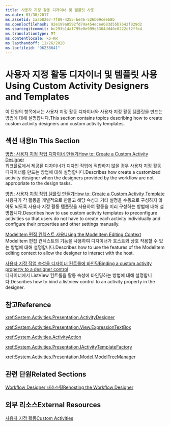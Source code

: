 ```yaml
---
title: 사용자 지정 활동 디자이너 및 템플릿 사용
ms.date: 03/30/2017
ms.assetid: 1aab82e7-7f89-4255-be46-526b09ceeb8b
ms.openlocfilehash: 92e199a8592fd79a454ecee083d55b7642f829d2
ms.sourcegitcommit: bc293b14af795e0e999e3304dd40c0222cf2ffe4
ms.translationtype: MT
ms.contentlocale: ko-KR
ms.lasthandoff: 11/26/2020
ms.locfileid: "96238641"
---
```

# <a name="using-custom-activity-designers-and-templates"></a><span data-ttu-id="f7c72-102">사용자 지정 활동 디자이너 및 템플릿 사용</span><span class="sxs-lookup"><span data-stu-id="f7c72-102">Using Custom Activity Designers and Templates</span></span>

<span data-ttu-id="f7c72-103">이 단원의 항목에서는 사용자 지정 활동 디자이너와 사용자 지정 활동 템플릿을 만드는 방법에 대해 설명합니다.</span><span class="sxs-lookup"><span data-stu-id="f7c72-103">This section contains topics describing how to create custom activity designers and custom activity templates.</span></span>  
  
## <a name="in-this-section"></a><span data-ttu-id="f7c72-104">섹션 내용</span><span class="sxs-lookup"><span data-stu-id="f7c72-104">In This Section</span></span>  

 [<span data-ttu-id="f7c72-105">방법: 사용자 지정 작업 디자이너 만들기</span><span class="sxs-lookup"><span data-stu-id="f7c72-105">How to: Create a Custom Activity Designer</span></span>](how-to-create-a-custom-activity-designer.md)  
 <span data-ttu-id="f7c72-106">워크플로에서 제공된 디자이너가 디자인 작업에 적합하지 않을 경우 사용자 지정 활동 디자이너를 만드는 방법에 대해 설명합니다.</span><span class="sxs-lookup"><span data-stu-id="f7c72-106">Describes how create a customized activity designer when the designers provided by the workflow are not appropriate to the design tasks.</span></span>  
  
 [<span data-ttu-id="f7c72-107">방법: 사용자 지정 작업 템플릿 만들기</span><span class="sxs-lookup"><span data-stu-id="f7c72-107">How to: Create a Custom Activity Template</span></span>](how-to-create-a-custom-activity-template.md)  
 <span data-ttu-id="f7c72-108">사용자가 각 활동을 개별적으로 만들고 해당 속성과 기타 설정을 수동으로 구성하지 않아도 되도록 사용자 지정 활동 템플릿을 사용하여 활동을 미리 구성하는 방법에 대해 설명합니다.</span><span class="sxs-lookup"><span data-stu-id="f7c72-108">Describes how to use custom activity templates to preconfigure activities so that users do not have to create each activity individually and configure their properties and other settings manually.</span></span>  
  
 [<span data-ttu-id="f7c72-109">ModelItem 편집 컨텍스트 사용</span><span class="sxs-lookup"><span data-stu-id="f7c72-109">Using the ModelItem Editing Context</span></span>](using-the-modelitem-editing-context.md)  
 <span data-ttu-id="f7c72-110">ModelItem 편집 컨텍스트의 기능을 사용하여 디자이너가 호스트와 상호 작용할 수 있는 방법에 대해 설명합니다.</span><span class="sxs-lookup"><span data-stu-id="f7c72-110">Describes how to use the features of the ModelItem editing context to allow the designer to interact with the host.</span></span>  
  
 [<span data-ttu-id="f7c72-111">사용자 지정 작업 속성을 디자이너 컨트롤에 바인딩</span><span class="sxs-lookup"><span data-stu-id="f7c72-111">Binding a custom activity property to a designer control</span></span>](binding-a-custom-activity-property-to-a-designer-control.md)  
 <span data-ttu-id="f7c72-112">디자이너에서 ListView 컨트롤을 활동 속성에 바인딩하는 방법에 대해 설명합니다.</span><span class="sxs-lookup"><span data-stu-id="f7c72-112">Describes how to bind a listview control to an activity property in the designer.</span></span>  
  
## <a name="reference"></a><span data-ttu-id="f7c72-113">참고</span><span class="sxs-lookup"><span data-stu-id="f7c72-113">Reference</span></span>  

 <xref:System.Activities.Presentation.ActivityDesigner>  
  
 <xref:System.Activities.Presentation.View.ExpressionTextBox>  
  
 <xref:System.Activities.ActivityAction>  
  
 <xref:System.Activities.Presentation.IActivityTemplateFactory>  
  
 <xref:System.Activities.Presentation.Model.ModelTreeManager>  
  
## <a name="related-sections"></a><span data-ttu-id="f7c72-114">관련 단원</span><span class="sxs-lookup"><span data-stu-id="f7c72-114">Related Sections</span></span>  

 [<span data-ttu-id="f7c72-115">Workflow Designer 재호스팅</span><span class="sxs-lookup"><span data-stu-id="f7c72-115">Rehosting the Workflow Designer</span></span>](rehosting-the-workflow-designer.md)  
  
## <a name="external-resources"></a><span data-ttu-id="f7c72-116">외부 리소스</span><span class="sxs-lookup"><span data-stu-id="f7c72-116">External Resources</span></span>  

 [<span data-ttu-id="f7c72-117">사용자 지정 활동</span><span class="sxs-lookup"><span data-stu-id="f7c72-117">Custom Activities</span></span>](./samples/custom-activities.md)
